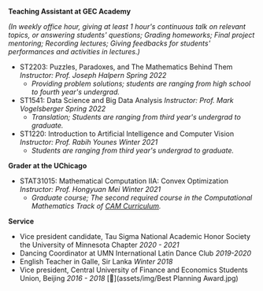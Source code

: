 **Teaching Assistant at GEC Academy**

*(In weekly office hour, giving at least 1 hour's continuous talk on relevant topics, or answering students' questions; Grading homeworks; Final project mentoring; Recording lectures; Giving feedbacks for students' performances and activities in lectures.)*
* ST2203: Puzzles, Paradoxes, and The Mathematics Behind Them *Instructor: Prof. Joseph Halpern     Spring 2022*
  * *Providing problem solutions; students are ranging from high school to fourth year's undergrad.*
* ST1541: Data Science and Big Data Analysis *Instructor: Prof. Mark Vogelsberger     Spring 2022*
  * *Translation; Students are ranging from third year's undergrad to graduate.*
* ST1220: Introduction to Artificial Intelligence and Computer Vision *Instructor: Prof. Rabih Younes     Winter 2021*
  * *Students are ranging from third year's undergrad to graduate.*

**Grader at the UChicago**
* STAT31015: Mathematical Computation IIA: Convex Optimization *Instructor: Prof. Hongyuan Mei     Winter 2021*
  * *Graduate course; The second required course in the Computational Mathematics Track of [CAM Curriculum](https://voices.uchicago.edu/cammasters/course-offerings/#caam31015).*

**Service**
* Vice president candidate, Tau Sigma National Academic Honor Society the University of Minnesota Chapter *2020 - 2021*
* Dancing Coordinator at UMN International Latin Dance Club *2019-2020*
* English Teacher in Galle, Sir Lanka *Winter 2018*
* Vice president, Central University of Finance and Economics Students Union, Beijing *2016 - 2018* [📄](assets/img/Best Planning Award.jpg)
